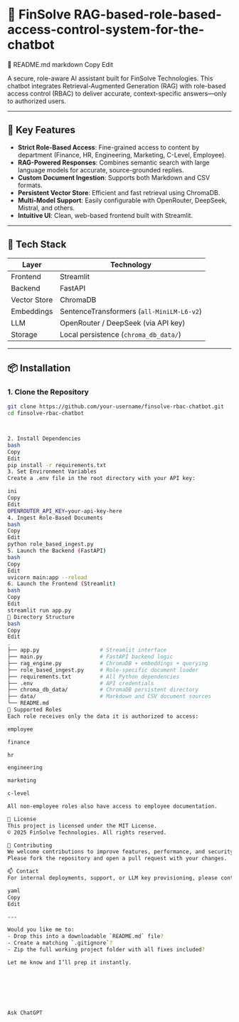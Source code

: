 # 🤖 FinSolve RAG-based-role-based-access-control-system-for-the-chatbot
📄 README.md
markdown
Copy
Edit

A secure, role-aware AI assistant built for FinSolve Technologies. This chatbot integrates Retrieval-Augmented Generation (RAG) with role-based access control (RBAC) to deliver accurate, context-specific answers—only to authorized users.

---

## 🔐 Key Features

- **Strict Role-Based Access**: Fine-grained access to content by department (Finance, HR, Engineering, Marketing, C-Level, Employee).
- **RAG-Powered Responses**: Combines semantic search with large language models for accurate, source-grounded replies.
- **Custom Document Ingestion**: Supports both Markdown and CSV formats.
- **Persistent Vector Store**: Efficient and fast retrieval using ChromaDB.
- **Multi-Model Support**: Easily configurable with OpenRouter, DeepSeek, Mistral, and others.
- **Intuitive UI**: Clean, web-based frontend built with Streamlit.

---

## 🧰 Tech Stack

| Layer        | Technology                            |
|--------------|----------------------------------------|
| Frontend     | Streamlit                              |
| Backend      | FastAPI                                |
| Vector Store | ChromaDB                               |
| Embeddings   | SentenceTransformers (`all-MiniLM-L6-v2`) |
| LLM          | OpenRouter / DeepSeek (via API key)    |
| Storage      | Local persistence (`chroma_db_data/`)  |

---

## 📦 Installation

### 1. Clone the Repository
```bash
git clone https://github.com/your-username/finsolve-rbac-chatbot.git
cd finsolve-rbac-chatbot



2. Install Dependencies
bash
Copy
Edit
pip install -r requirements.txt
3. Set Environment Variables
Create a .env file in the root directory with your API key:

ini
Copy
Edit
OPENROUTER_API_KEY=your-api-key-here
4. Ingest Role-Based Documents
bash
Copy
Edit
python role_based_ingest.py
5. Launch the Backend (FastAPI)
bash
Copy
Edit
uvicorn main:app --reload
6. Launch the Frontend (Streamlit)
bash
Copy
Edit
streamlit run app.py
🧭 Directory Structure
bash
Copy
Edit
.
├── app.py                   # Streamlit interface
├── main.py                  # FastAPI backend logic
├── rag_engine.py            # ChromaDB + embeddings + querying
├── role_based_ingest.py     # Role-specific document loader
├── requirements.txt         # All Python dependencies
├── .env                     # API credentials
├── chroma_db_data/          # ChromaDB persistent directory
├── data/                    # Markdown and CSV document sources
└── README.md
👥 Supported Roles
Each role receives only the data it is authorized to access:

employee

finance

hr

engineering

marketing

c-level

All non-employee roles also have access to employee documentation.

📄 License
This project is licensed under the MIT License.
© 2025 FinSolve Technologies. All rights reserved.

🙌 Contributing
We welcome contributions to improve features, performance, and security.
Please fork the repository and open a pull request with your changes.

📫 Contact
For internal deployments, support, or LLM key provisioning, please contact the FinSolve Engineering Team.

yaml
Copy
Edit

---

Would you like me to:
- Drop this into a downloadable `README.md` file?
- Create a matching `.gitignore`?
- Zip the full working project folder with all fixes included?

Let me know and I’ll prep it instantly.







Ask ChatGPT

